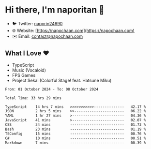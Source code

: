 # Hi there, I'm naporitan 👋

- 🐦 Twitter: [naporin24690](https://twitter.com/naporin24690)
- 🌐 Website: [https://napochaan.com](https://napochaan.com)
- ✉️ Email: [contact@napochaan.com](mailto:contact@napochaan.com)

## What I Love ❤️
- TypeScript
- Music (Vocaloid)
- FPS Games
- Project Sekai (Colorful Stage! feat. Hatsune Miku)

<!--START_SECTION:waka-->

```txt
From: 01 October 2024 - To: 08 October 2024

Total Time: 33 hrs 29 mins

TypeScript    14 hrs 7 mins   >>>>>>>>>>>--------------   42.17 %
JSON          2 hrs 5 mins    >>-----------------------   06.22 %
YAML          1 hr 27 mins    >------------------------   04.36 %
JavaScript    41 mins         >------------------------   02.07 %
CSS           34 mins         -------------------------   01.73 %
Bash          23 mins         -------------------------   01.19 %
TSConfig      15 mins         -------------------------   00.76 %
C#            10 mins         -------------------------   00.51 %
Markdown      7 mins          -------------------------   00.39 %
```

<!--END_SECTION:waka-->

